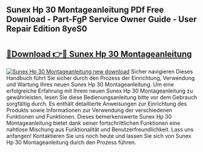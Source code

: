 ## Sunex Hp 30 Montageanleitung PDf Free Download - Part-FgP Service Owner Guide - User Repair Edition 8yeS0

# <h2><a href="http://df6j5w.blite.top/?on=Sunex+Hp+30+Montageanleitung">🔗Download 👉🔴 Sunex Hp 30 Montageanleitung</a></h2>

[![Sunex Hp 30 Montageanleitung new download](https://i.imgur.com/lujVjoI.png)](http://df6j5w.blite.top/?on=Sunex+Hp+30+Montageanleitung)
Sicher navigieren Dieses Handbuch führt Sie sicher durch den Prozess der Einrichtung, Verwendung und Wartung Ihres neuen Sunex Hp 30 Montageanleitung. Um eine erfolgreiche Erfahrung mit Ihrem neuen Sunex Hp 30 Montageanleitung zu gewährleisten, lesen Sie diese Bedienungsanleitung bitte vor dem Gebrauch sorgfältig durch. Es enthält detaillierte Anweisungen zur Einrichtung des Produkts sowie Informationen zur Verwendung der verschiedenen Funktionen und Funktionen. Dieses bemerkenswerte Sunex Hp 30 Montageanleitung bietet dank seiner fortschrittlichen Funktionen eine nahtlose Mischung aus Funktionalität und Benutzerfreundlichkeit. Lass uns anfangen! Kontaktieren Sie uns noch heute und lassen Sie sich von Sunex Hp 30 Montageanleitung durch den Prozess führen.
